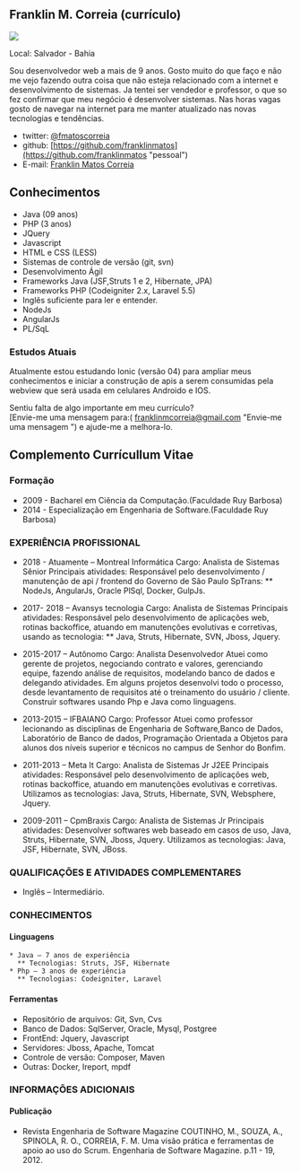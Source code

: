##  Franklin M. Correia (currículo)

<img src="https://s.gravatar.com/avatar/5409b0cafc6fa015132e2157f0284669?s=80" />

Local: Salvador - Bahia

Sou desenvolvedor web a mais de 9 anos. Gosto muito do que faço
e não me vejo fazendo outra coisa que não esteja relacionado com a internet e desenvolvimento de sistemas. Ja tentei ser vendedor e professor, o que so fez confirmar que meu negócio é desenvolver sistemas. Nas horas vagas gosto de navegar na internet 
para me manter atualizado nas novas tecnologias e tendências.

* twitter: [@fmatoscorreia](http://twitter.com/fmatoscorreia "pessoal")  
* github: [https://github.com/franklinmatos](https://github.com/franklinmatos "pessoal")
* E-mail: [Franklin Matos Correia](mailto:franklinmatos@gmail.com?subject=[GitHub]%20Source%20franklin%20Matos)

## Conhecimentos

* Java (09 anos)
* PHP (3 anos)
* JQuery
* Javascript
* HTML e CSS (LESS)
* Sistemas de controle de versão (git, svn)
* Desenvolvimento Ágil
* Frameworks Java (JSF,Struts 1 e 2, Hibernate, JPA)
* Frameworks PHP (Codeigniter 2.x, Laravel 5.5)
* Inglês suficiente para ler e entender.
* NodeJs
* AngularJs
* PL/SqL

### Estudos Atuais

Atualmente estou estudando Ionic (versão 04) para ampliar meus conhecimentos e iniciar a construção de apis a serem consumidas pela webview que será usada em celulares Androido e IOS.

Sentiu falta de algo importante em meu currículo?  
[Envie-me uma mensagem para:( franklinmcorreia@gmail.com "Envie-me uma mensagem ") e ajude-me a melhora-lo.


## Complemento Currícullum Vitae

### Formação

* 2009 - Bacharel em Ciência da Computação.(Faculdade Ruy Barbosa)<br>
* 2014 - Especialização em Engenharia de Software.(Faculdade Ruy Barbosa)

### EXPERIÊNCIA PROFISSIONAL

* 2018 - Atuamente – Montreal Informática
  Cargo: Analista de Sistemas Sênior
  Principais atividades: Responsável pelo desenvolvimento / manutenção de api / frontend  do Governo de São Paulo SpTrans: 
  ** NodeJs, AngularJs, Oracle PlSql, Docker, GulpJs.

* 2017- 2018 – Avansys tecnologia
  Cargo: Analista de Sistemas
  Principais atividades: Responsável pelo desenvolvimento de aplicações web, rotinas backoffice, atuando em manutenções evolutivas e corretivas, usando as tecnologia: 
  ** Java, Struts, Hibernate, SVN, Jboss, Jquery.

* 2015-2017 – Autônomo
  Cargo: Analista Desenvolvedor
  Atuei como gerente de projetos, negociando contrato e valores, gerenciando equipe, fazendo análise de requisitos, modelando banco de dados e delegando atividades. Em alguns projetos desenvolvi todo o processo, desde levantamento de requisitos até o
treinamento do usuário / cliente. Construir softwares usando Php e Java como linguagens.

* 2013-2015 – IFBAIANO
Cargo: Professor
Atuei como professor lecionando as disciplinas de Engenharia de Software,Banco de
Dados, Laboratório de Banco de dados, Programação Orientada a Objetos para alunos
dos níveis superior e técnicos no campus de Senhor do Bonfim.

* 2011-2013 – Meta It
  Cargo: Analista de Sistemas Jr J2EE
  Principais atividades: Responsável pelo desenvolvimento de aplicações web, rotinas backoffice, atuando em manutenções evolutivas e corretivas. Utilizamos as tecnologias: Java, Struts, Hibernate, SVN, Websphere, Jquery.

* 2009-2011 – CpmBraxis
Cargo: Analista de Sistemas Jr
Principais atividades: Desenvolver softwares web baseado em casos de uso, Java, Struts, Hibernate, SVN, Jboss, Jquery. Utilizamos as tecnologias: Java, JSF, Hibernate, SVN, JBoss.

### QUALIFICAÇÕES E ATIVIDADES COMPLEMENTARES
* Inglês – Intermediário.

### CONHECIMENTOS
  #### Linguagens 
    * Java – 7 anos de experiência
      ** Tecnologias: Struts, JSF, Hibernate
    * Php – 3 anos de experiência
      ** Tecnologias: Codeigniter, Laravel
#### Ferramentas
  * Repositório de arquivos: Git, Svn, Cvs
  * Banco de Dados: SqlServer, Oracle, Mysql, Postgree
  * FrontEnd: Jquery, Javascript
  * Servidores: Jboss, Apache, Tomcat
  * Controle de versão: Composer, Maven
  * Outras: Docker, Ireport, mpdf

### INFORMAÇÕES ADICIONAIS
 #### Publicação
  * Revista Engenharia de Software Magazine
    COUTINHO, M., SOUZA, A., SPINOLA, R. O., CORREIA, F. M.
    Uma visão prática e ferramentas de apoio ao uso do Scrum. Engenharia de Software Magazine. p.11 - 19, 2012.
